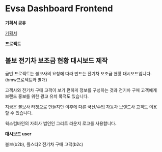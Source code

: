 # Evsa Dashboard Frontend

**기획서 공유**

[기획서](https://docs.google.com/presentation/d/16BUAbqo-BgAYA2JKQAkkKnatjNz9YStpluHLpotV9IY/edit#slide=id.g123baca5f92_0_8)

**프로젝트**

## 볼보 전기차 보조금 현황 대시보드 제작

금번 프로젝트는 볼보사의 요청에 따라 만드는 전기차 보조금 현황 대시보드입니다. (bmw프로젝트와 별개)

고객사와 전기차 구매 고객이 보기 편하게 정보를 구성하는 것과 전기차 구매 고객에게 브랜드 홍보를 위한
광고 유치 목적도 있습니다.

지금은 볼보사 타겟으로 만들지만 이후에 다른 국산/수입 자동차 브랜드사 고객도 이용할 수 있습니다.

웍스컴바인의 자회사 법인인 그리트 라운지 로고를 사용합니다.

**대시보드 user** 

볼보(b2b), 폴스타2 전기차 구매 고객(b2c)

